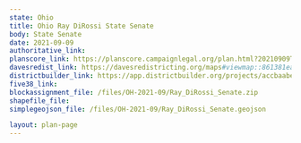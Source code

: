 ```yaml
---
state: Ohio
title: Ohio Ray DiRossi State Senate
body: State Senate
date: 2021-09-09
authoritative_link:
planscore_link: https://planscore.campaignlegal.org/plan.html?20210909T154139.506394232Z
davesredist_link: https://davesredistricting.org/maps#viewmap::861381ea-cc5a-49ae-87a2-337f503a5b34
districtbuilder_link: https://app.districtbuilder.org/projects/accbaabe-681a-4fe3-866f-dc49991307a8
five38_link:
blockassignment_file: /files/OH-2021-09/Ray_DiRossi_Senate.zip
shapefile_file:
simplegeojson_file: /files/OH-2021-09/Ray_DiRossi_Senate.geojson

layout: plan-page
---
```

